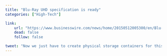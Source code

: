 ```yaml
---
title: "Blu-Ray UHD specification is ready"
categories: ["High-Tech"]

link:
    url: "https://www.businesswire.com/news/home/20150512005300/en/Blu-ray-Disc-Association-Completes-Ultra-HD-Blu-ray"
    dead: false
    follow: false

tweet: "Now we just have to create physical storage containers for this specification."
---
```

